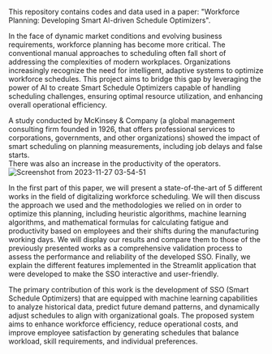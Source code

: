 This repository contains codes and data used in a paper: "Workforce Planning: Developing Smart AI-driven Schedule Optimizers".

In the face of dynamic market conditions and evolving business requirements, workforce planning has become more critical. The conventional manual approaches to scheduling often fall short of addressing the complexities of modern workplaces. Organizations increasingly recognize the need for intelligent, adaptive systems to optimize workforce schedules. This project aims to bridge this gap by leveraging the power of AI to create Smart Schedule Optimizers capable of handling scheduling challenges, ensuring optimal resource utilization, and enhancing overall operational efficiency.

A study conducted by McKinsey & Company (a global management consulting firm founded in 1926, that offers professional services to corporations, governments, and other organizations) showed the impact of smart scheduling on planning measurements, including job delays and false starts.  
There was also an increase in the productivity of the operators.
![Screenshot from 2023-11-27 03-54-51](https://github.com/BekhtiWissal/Workforce-Planning/assets/135755494/10cc24e3-a690-44e0-853f-e5f63d4beb8f)

In the first part of this paper, we will present a state-of-the-art of 5 different works in the field of digitalizing workforce scheduling. We will then discuss the approach we used and the methodologies we relied on in order to optimize this planning, including heuristic algorithms, machine learning algorithms, and mathematical formulas for calculating fatigue and productivity based on employees and their shifts during the manufacturing working days. We will display our results and compare them to those of the previously presented works as a comprehensive validation process to assess the performance and reliability of the developed SSO. Finally, we explain the different features implemented in the Streamlit application that were developed to make the SSO interactive and user-friendly.

The primary contribution of this work is the development of SSO (Smart Schedule Optimizers) that are equipped with machine learning capabilities to analyze historical data, predict future demand patterns, and dynamically adjust schedules to align with organizational goals. The proposed system aims to enhance workforce efficiency, reduce operational costs, and improve employee satisfaction by generating schedules that balance workload, skill requirements, and individual preferences.
